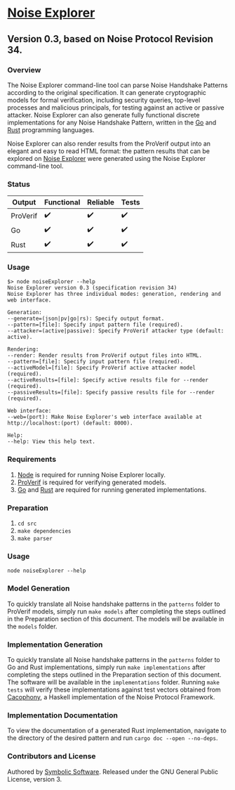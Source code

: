# [Noise Explorer](https://noiseexplorer.com)
## Version 0.3, based on Noise Protocol Revision 34.

### Overview
The Noise Explorer command-line tool can parse Noise Handshake Patterns according to the original specification. It can generate cryptographic models for formal verification, including security queries, top-level processes and malicious principals, for testing against an active or passive attacker. Noise Explorer can also generate fully functional discrete implementations for any Noise Handshake Pattern, written in the [Go](https://golang.org) and [Rust](https://www.rust-lang.org/) programming languages.

Noise Explorer can also render results from the ProVerif output into an elegant and easy to read HTML format: the pattern results that can be explored on [Noise Explorer](https://noiseexplorer.com) were generated using the Noise Explorer command-line tool.

### Status
| Output   | Functional | Reliable | Tests      |
|----------|------------|----------|------------|
| ProVerif | ✔️          | ✔️        | ✔️          |
| Go       | ✔️          | ✔️        | ✔️          |
| Rust     | ✔️          | ✔️        | ✔️          |

### Usage

```
$> node noiseExplorer --help
Noise Explorer version 0.3 (specification revision 34)
Noise Explorer has three individual modes: generation, rendering and web interface.

Generation:
--generate=(json|pv|go|rs): Specify output format.
--pattern=[file]: Specify input pattern file (required).
--attacker=(active|passive): Specify ProVerif attacker type (default: active).

Rendering:
--render: Render results from ProVerif output files into HTML.
--pattern=[file]: Specify input pattern file (required).
--activeModel=[file]: Specify ProVerif active attacker model (required).
--activeResults=[file]: Specify active results file for --render (required).
--passiveResults=[file]: Specify passive results file for --render (required).

Web interface:
--web=(port): Make Noise Explorer's web interface available at http://localhost:(port) (default: 8000).

Help:
--help: View this help text.
```

### Requirements
1. [Node](https://nodejs.org) is required for running Noise Explorer locally.
2. [ProVerif](http://prosecco.gforge.inria.fr/personal/bblanche/proverif/) is required for verifying generated models.
2. [Go](https://golang.org) and [Rust](https://www.rust-lang.org) are required for running generated implementations.

### Preparation
1. `cd src`
2. `make dependencies`
3. `make parser`

### Usage
`node noiseExplorer --help`

### Model Generation
To quickly translate all Noise handshake patterns in the `patterns` folder to ProVerif models, simply run `make models` after completing the steps outlined in the Preparation section of this document. The models will be available in the `models` folder.

### Implementation Generation
To quickly translate all Noise handshake patterns in the `patterns` folder to Go and Rust implementations, simply run `make implementations` after completing the steps outlined in the Preparation section of this document. The software will be available in the `implementations` folder. Running `make tests` will verify these implementations against test vectors obtained from [Cacophony](https://github.com/centromere/cacophony), a Haskell implementation of the Noise Protocol Framework.

### Implementation Documentation
To view the documentation of a generated Rust implementation, navigate to the directory of the desired pattern and run `cargo doc --open --no-deps`.

### Contributors and License
Authored by [Symbolic Software](https://symbolic.software). Released under the GNU General Public License, version 3.
